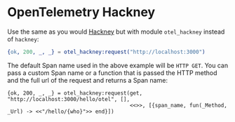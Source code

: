 OpenTelemetry Hackney
=====

Use the same as you would [Hackney](https://github.com/benoitc/hackney) but with
module `otel_hackney` instead of `hackney`:

``` erlang
{ok, 200, _, _} = otel_hackney:request("http://localhost:3000")
```

The default Span name used in the above example will be `HTTP GET`. You can pass a
custom Span name or a function that is passed the HTTP method and the full url
of the request and returns a Span name:

```
{ok, 200, _, _} = otel_hackney:request(get, "http://localhost:3000/hello/otel", [],
                                       <<>>, [{span_name, fun(_Method, _Url) -> <<"/hello/{who}">> end}])
```
